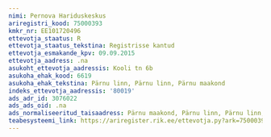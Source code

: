 ```yaml
---
nimi: Pernova Hariduskeskus
ariregistri_kood: 75000393
kmkr_nr: EE101720496
ettevotja_staatus: R
ettevotja_staatus_tekstina: Registrisse kantud
ettevotja_esmakande_kpv: 09.09.2015
ettevotja_aadress: .na
asukoht_ettevotja_aadressis: Kooli tn 6b
asukoha_ehak_kood: 6619
asukoha_ehak_tekstina: Pärnu linn, Pärnu linn, Pärnu maakond
indeks_ettevotja_aadressis: '80019'
ads_adr_id: 3076022
ads_ads_oid: .na
ads_normaliseeritud_taisaadress: Pärnu maakond, Pärnu linn, Pärnu linn, Kooli tn 6b
teabesysteemi_link: https://ariregister.rik.ee/ettevotja.py?ark=75000393&ref=rekvisiidid
---
```

